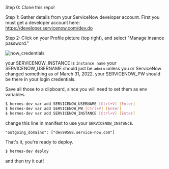 Step 0: Clone this repo!

Step 1: Gather details from your ServiceNow developer account. First you must get a developer account here: https://developer.servicenow.com/dev.do

Step 2: Click on your Profile picture (top right), and select "Manage insance password."

![now_credentials](https://media.slack-github.com/user/2212/files/899f8480-b0d8-11ec-8434-13044b9d4ae8)

your SERVICENOW_INSTANCE is `Instance name`
your SERVICENOW_USERNAME should just be `admin` unless you or ServiceNow changed something as of March 31, 2022.
your SERVICENOW_PW should be there in your login credentials.

Save all those to a clipboard, since you will need to set them as env variables.

```bash
$ hermes-dev var add SERVICENOW_USERNAME [Ctrl+V] [Enter]
$ hermes-dev var add SERVICENOW_PW [Ctrl+V] [Enter]
$ hermes-dev var add SERVICENOW_INSTANCE [Ctrl+V] [Enter]
```

change this line in manifest to use your `SERVICENOW_INSTANCE`.

```
"outgoing_domains": ["dev99588.service-now.com"]
```

That's it, you're ready to deploy.

```bash
$ hermes-dev deploy
```

and then try it out!
